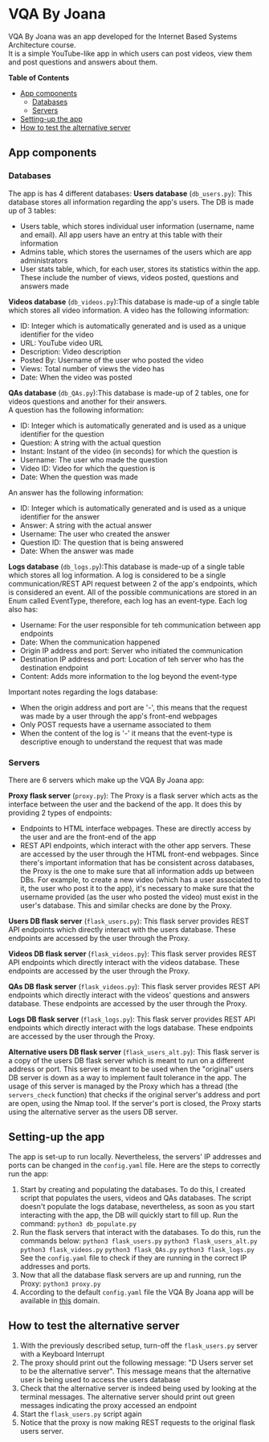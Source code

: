 # VQA By Joana
VQA By Joana was an app developed for the Internet Based Systems Architecture course.  
It is a simple YouTube-like app in which users can post videos, view them and post questions and answers about them.

<!-- markdown-toc start - Don't edit this section. Run M-x markdown-toc-refresh-toc -->
**Table of Contents**

- [App components](#app-components)
    * [Databases](#databases)
    * [Servers](#servers)
- [Setting-up the app](#setting-up-the-app)
- [How to test the alternative server](#how-to-test-the-alternative-server)

<!-- markdown-toc end -->

## App components
### Databases
The app is has 4 different databases:
**Users database** (```db_users.py```): This database stores all information regarding the app's users. The DB is made up of 3 tables:

* Users table, which stores individual user information (username, name and email). All app users have an entry at this table with their information
* Admins table, which stores the usernames of the users which are app administrators
* User stats table, which, for each user, stores its statistics within the app. These include the number of views, videos posted, questions and answers made

**Videos database** (```db_videos.py```):This database is made-up of a single table which stores all video information.
A video has the following information:

* ID: Integer which is automatically generated and is used as a unique identifier for the video
* URL: YouTube video URL
* Description: Video description
* Posted By: Username of the user who posted the video
* Views: Total number of views the video has
* Date: When the video was posted
    
**QAs database** (```db_QAs.py```):This database is made-up of 2 tables, one for videos questions and another for their answers. \
A question has the following information:

* ID: Integer which is automatically generated and is used as a unique identifier for the question
* Question: A string with the actual question
* Instant: Instant of the video (in seconds) for which the question is
* Username: The user who made the question
* Video ID: Video for which the question is
* Date: When the question was made
    
An answer has the following information:

* ID: Integer which is automatically generated and is used as a unique identifier for the answer
* Answer: A string with the actual answer
* Username: The user who created the answer
* Question ID: The question that is being answered
* Date: When the answer was made

**Logs database** (```db_logs.py```):This database is made-up of a single table which stores all log information. A log is considered to be a single communication/REST API request between 2 of the app's endpoints, which is considered an event. All of the possible communications are stored in an Enum called EventType, therefore, each log has an event-type. Each log also has:

* Username: For the user responsible for teh communication between app endpoints
* Date: When the communication happened
* Origin IP address and port: Server who initiated the communication
* Destination IP address and port: Location of teh server who has the destination endpoint
* Content: Adds more information to the log beyond the event-type
    
Important notes regarding the logs database:

* When the origin address and port are '-', this means that the request was made by a user through the app's front-end webpages
* Only POST requests have a username associated to them
* When the content of the log is '-' it means that the event-type is descriptive enough to understand the request that was made


### Servers
There are 6 servers which make up the VQA By Joana app:

**Proxy flask server** (```proxy.py```): The Proxy is a flask server which acts as the interface between the user and the backend of the app. It does this by providing 2 types of endpoints:

* Endpoints to HTML interface webpages. These are directly access by the user and are the front-end of the app
* REST API endpoints, which interact with the other app servers. These are accessed by the user through the HTML front-end webpages.
Since there's important information that has be consistent across databases, the Proxy is the one to make sure that all information adds up between DBs. For example, to create a new video (which has a user associated to it, the user who post it to the app), it's necessary to make sure that the username provided (as the user who posted the video) must exist in the user's database. This and similar checks are done by the Proxy.

**Users DB flask server** (```flask_users.py```): This flask server provides REST API endpoints which directly interact with the users database. These endpoints are accessed by the user through the Proxy.

**Videos DB flask server** (```flask_videos.py```): This flask server provides REST API endpoints which directly interact with the videos database. These endpoints are accessed by the user through the Proxy.

**QAs DB flask server** (```flask_videos.py```): This flask server provides REST API endpoints which directly interact with the videos' questions and answers database. These endpoints are accessed by the user through the Proxy.

**Logs DB flask server** (```flask_logs.py```): This flask server provides REST API endpoints which directly interact with the logs database. These endpoints are accessed by the user through the Proxy.

**Alternative users DB flask server** (```flask_users_alt.py```): This flask server is a copy of the users DB flask server which is meant to run on a different address or port. This server is meant to be used when the "original" users DB server is down as a way to implement fault tolerance in the app. The usage of this server is managed by the Proxy which has a thread (the ```servers_check``` function) that checks if the original server's address and port are open, using the Nmap tool. If the server's port is closed, the Proxy starts using the alternative server as the users DB server.

## Setting-up the app
The app is set-up to run locally. Nevertheless, the servers' IP addresses and ports can be changed in the ```config.yaml``` file.
Here are the steps to correctly run the app:

1. Start by creating and populating the databases. 
To do this, I created script that populates the users, videos and QAs databases. The script doesn't populate the logs database, nevertheless, as soon as you start interacting with the app, the DB will quickly start to fill up.
Run the command:
```python3 db_populate.py```
2. Run the flask servers that interact with the databases.
To do this, run the commands below:
```python3 flask_users.py```
```python3 flask_users_alt.py```
```python3 flask_videos.py```
```python3 flask_QAs.py```
```python3 flask_logs.py```
See the ```config.yaml``` file to check if they are running in the correct IP addresses and ports.
3. Now that all the database flask servers are up and running, run the Proxy:
```python3 proxy.py```
4. According to the default ```config.yaml``` file the VQA By Joana app will be available in [this](http://127.0.0.1:5000) domain.

## How to test the alternative server

1. With the previously described setup, turn-off the ```flask_users.py``` server with a Keyboard Interrupt
2. The proxy should print out the following message: "D    Users server set to be the alternative server". This message means that the alternative user is being used to access the users database
3. Check that the alternative server is indeed being used by looking at the terminal messages. The alternative server should print out green messages indicating the proxy accessed an endpoint
4. Start the ```flask_users.py``` script again
5. Notice that the proxy is now making REST requests to the original flask users server.